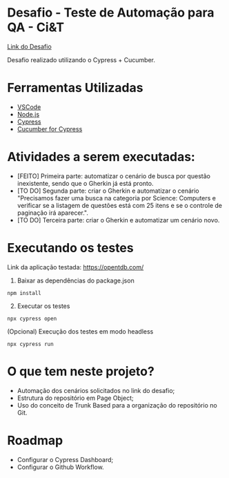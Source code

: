 # Desafio - Teste de Automação para QA - Ci&T 

[Link do Desafio](https://github.com/dhiegobastos/qa-test)

Desafio realizado utilizando o Cypress + Cucumber.

# Ferramentas Utilizadas

* [VSCode](https://code.visualstudio.com/)
* [Node.js](https://nodejs.org/en/download/)
* [Cypress](https://www.cypress.io/)
* [Cucumber for Cypress](https://www.npmjs.com/package/cypress-cucumber-preprocessor)

# Atividades a serem executadas:

* [FEITO] Primeira parte: automatizar o cenário de busca por questão inexistente, sendo que o Gherkin já está pronto.
* [TO DO] Segunda parte: criar o Gherkin e automatizar o cenário "Precisamos fazer uma busca na categoria por Science: Computers e verificar se a listagem de questões está com 25 itens e se o controle de paginação irá aparecer.".
* [TO DO] Terceira parte: criar o Gherkin e automatizar um cenário novo.


# Executando os testes

Link da aplicação testada: https://opentdb.com/

1. Baixar as dependências do package.json
```
npm install
```

2. Executar os testes
```
npx cypress open
```
(Opcional) Execução dos testes em modo headless
```
npx cypress run
```

# O que tem neste projeto?

* Automação dos cenários solicitados no link do desafio;
* Estrutura do repositório em Page Object;
* Uso do conceito de Trunk Based para a organização do repositório no Git.

# Roadmap

* Configurar o Cypress Dashboard;
* Configurar o Github Workflow.
